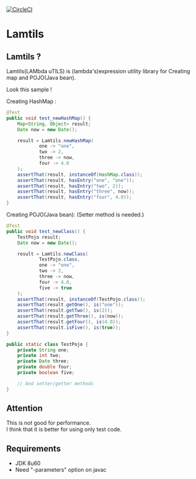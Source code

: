 [![CircleCI](https://circleci.com/gh/be-hase/lamtils.svg?style=svg)](https://circleci.com/gh/be-hase/lamtils)

# Lamtils

## Lamtils ? 

Lamtils(LAMbda uTILS) is (lambda's)expression utility library for Creating map and POJO(Java bean).

Look this sample !

Creating HashMap : 

```java
@Test
public void test_newHashMap() {
    Map<String, Object> result;
    Date now = new Date();

    result = Lamtils.newHashMap(
            one -> "one",
            two -> 2,
            three -> now,
            four -> 4.0
    );
    assertThat(result, instanceOf(HashMap.class));
    assertThat(result, hasEntry("one", "one"));
    assertThat(result, hasEntry("two", 2));
    assertThat(result, hasEntry("three", now));
    assertThat(result, hasEntry("four", 4.0));
}
```

Creating POJO(Java bean):
(Setter method is needed.)

```java
@Test
public void test_newClass() {
    TestPojo result;
    Date now = new Date();

    result = Lamtils.newClass(
            TestPojo.class,
            one -> "one",
            two -> 2,
            three -> now,
            four -> 4.0,
            five -> true
    );
    assertThat(result, instanceOf(TestPojo.class));
    assertThat(result.getOne(), is("one"));
    assertThat(result.getTwo(), is(2));
    assertThat(result.getThree(), is(now));
    assertThat(result.getFour(), is(4.0));
    assertThat(result.isFive(), is(true));
}

public static class TestPojo {
    private String one;
    private int two;
    private Date three;
    private double four;
    private boolean five;

    // And setter/getter methods
}
```

## Attention

This is not good for performance.  
I think that it is better for using only test code.

## Requirements

* JDK 8u60
* Need "-parameters" option on javac
